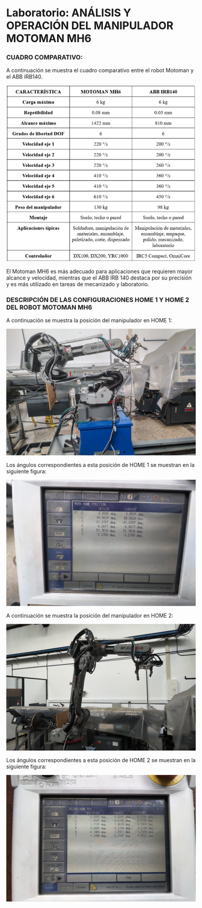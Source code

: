 # Laboratorio: ANÁLISIS Y OPERACIÓN DEL MANIPULADOR MOTOMAN MH6

### CUADRO COMPARATIVO:

A continuación se muestra el cuadro comparativo entre el robot Motoman y el ABB IRB140.

![](https://github.com/ayromerod/Lab_Motoman_MH6/blob/main/Figuras/CuadroComparativo.PNG?raw=true)

El Motoman MH6 es más adecuado para aplicaciones que requieren mayor alcance y velocidad, mientras que el ABB IRB 140 destaca por su precisión y es más utilizado en tareas de mecanizado y laboratorio.

### DESCRIPCIÓN DE LAS CONFIGURACIONES HOME 1 Y HOME 2 DEL ROBOT MOTOMAN MH6

A continuación se muestra la posición del manipulador en HOME 1:

![](https://github.com/ayromerod/Lab_Motoman_MH6/blob/main/Figuras/Home1.jpg?raw=true)

Los ángulos correspondientes a esta posición de HOME 1 se muestran en la siguiente figura:

![](https://github.com/ayromerod/Lab_Motoman_MH6/blob/main/Figuras/Home1_angulos.jpg?raw=true)

A continuación se muestra la posición del manipulador en HOME 2:

![](https://github.com/ayromerod/Lab_Motoman_MH6/blob/main/Figuras/Home2.jpg?raw=true)

Los ángulos correspondientes a esta posición de HOME 2 se muestran en la siguiente figura:

![](https://github.com/ayromerod/Lab_Motoman_MH6/blob/main/Figuras/Home2_angulos.jpg?raw=true)
